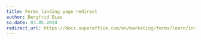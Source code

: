```yaml
---
title: Forms landing page redirect
author: Bergfrid Dias
so.date: 03.05.2024
redirect_url: https://docs.superoffice.com/en/marketing/forms/learn/index.html
---
```

